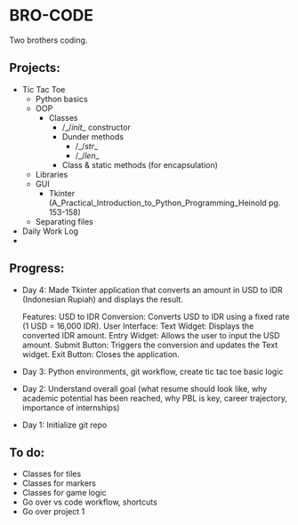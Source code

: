 # BRO-CODE

Two brothers coding.

## Projects:

- Tic Tac Toe
  - Python basics
  - OOP
    - Classes
      - /_/_init__ constructor
      - Dunder methods
        - /_/_str__
        - /_/_len__
      - Class & static methods (for encapsulation)
  - Libraries
  - GUI
    - Tkinter (A_Practical_Introduction_to_Python_Programming_Heinold pg. 153-158)
  - Separating files
- Daily Work Log
- 

## Progress:
- Day 4:
    Made Tkinter application that converts an amount in USD to IDR (Indonesian Rupiah) and displays the result.

    Features:
    USD to IDR Conversion: Converts USD to IDR using a fixed rate (1 USD = 16,000 IDR).
    User Interface:
    Text Widget: Displays the converted IDR amount.
    Entry Widget: Allows the user to input the USD amount.
    Submit Button: Triggers the conversion and updates the Text widget.
    Exit Button: Closes the application.
- Day 3: Python environments, git workflow, create tic tac toe basic logic
- Day 2: Understand overall goal (what resume should look like, why academic potential has been reached, why PBL is key, career trajectory, importance of internships)
- Day 1: Initialize git repo

## To do:

- Classes for tiles
- Classes for markers
- Classes for game logic
- Go over vs code workflow, shortcuts
- Go over project 1